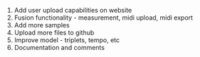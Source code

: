 1. Add user upload capabilities on website
2. Fusion functionality - measurement, midi upload, midi export
3. Add more samples
4. Upload more files to github
5. Improve model - triplets, tempo, etc
6. Documentation and comments
